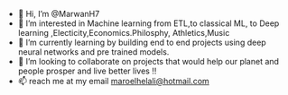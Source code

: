 - 👋 Hi, I’m @MarwanH7
- 👀 I’m interested in Machine learning from ETL,to classical ML, to Deep learning ,Electicity,Economics.Philosphy, Athletics,Music 
- 🌱 I’m currently learning by building end to end projects using deep neural networks and pre trained models.
- 💞️ I’m looking to collaborate on projects that would help our planet and people prosper and live better lives !!
- 📫 reach me at my email maroelhelali@hotmail.com

<!---
MarwanH7/MarwanH7 is a ✨ special ✨ repository because its `README.md` (this file) appears on your GitHub profile.
You can click the Preview link to take a look at your changes.
--->
